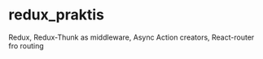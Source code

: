# redux_praktis


Redux, Redux-Thunk as middleware, Async Action creators, React-router fro routing
